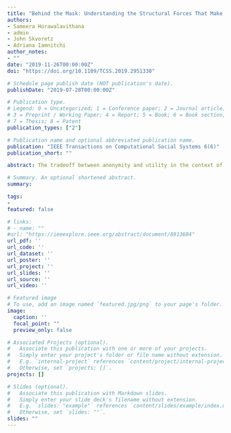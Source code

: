 ```yaml
---
title: "Behind the Mask: Understanding the Structural Forces That Make Social Graphs Vulnerable to Deanonymization"
authors: 
- Sameera Horawalavithana
- admin
- John Skvoretz
- Adriana Iamnitchi 
author_notes:
- ""
date: "2019-11-26T00:00:00Z"
doi: "https://doi.org/10.1109/TCSS.2019.2951330"

# Schedule page publish date (NOT publication's date).
publishDate: "2019-07-28T00:00:00Z"

# Publication type.
# Legend: 0 = Uncategorized; 1 = Conference paper; 2 = Journal article;
# 3 = Preprint / Working Paper; 4 = Report; 5 = Book; 6 = Book section;
# 7 = Thesis; 8 = Patent
publication_types: ["2"]

# Publication name and optional abbreviated publication name.
publication: "IEEE Transactions on Computational Social Systems 6(6)"
publication_short: ""

abstract: The tradeoff between anonymity and utility in the context of the anonymization of graph data sets is well acknowledged; for better privacy, some of the graph structural properties must be lost. What is not well understood, however, is what forces shape this tradeoff. Specifically, for the data practitioner who wants to publish an anonymized graph data set, it is unclear what graph structural properties can be preserved and what are the anonymity costs associated with preserving them. This article proposes a framework that examines the interplay between graph properties and the vulnerability to deanonymization attacks. We demonstrate its applicability via extensive experiments on thousands of graphs with controlled properties generated from real data sets. In addition, we show empirically that there are structural properties that affect graph vulnerability to reidentification attacks independent of degree distribution.

# Summary. An optional shortened abstract.
summary: 

tags:
-
featured: false

# links:
# - name: ""
#url: "https://ieeexplore.ieee.org/abstract/document/8913684"
url_pdf: ''
url_code: ''
url_dataset: ''
url_poster: ''
url_project: ''
url_slides: ''
url_source: ''
url_video: ''

# Featured image
# To use, add an image named `featured.jpg/png` to your page's folder. 
image:
  caption: ''
  focal_point: ""
  preview_only: false

# Associated Projects (optional).
#   Associate this publication with one or more of your projects.
#   Simply enter your project's folder or file name without extension.
#   E.g. `internal-project` references `content/project/internal-project/index.md`.
#   Otherwise, set `projects: []`.
projects: []

# Slides (optional).
#   Associate this publication with Markdown slides.
#   Simply enter your slide deck's filename without extension.
#   E.g. `slides: "example"` references `content/slides/example/index.md`.
#   Otherwise, set `slides: ""`.
slides: ""
---
```

